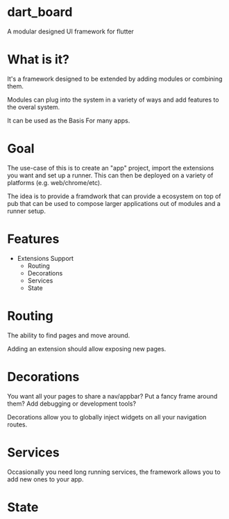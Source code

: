 # dart_board

A modular designed UI framework for flutter

# What is it?

It's a framework designed to be extended by adding modules or combining them.

Modules can plug into the system in a variety of ways and add features to the overal system.

It can be used as the Basis For many apps.

# Goal

The use-case of this is to create an "app" project, import the extensions you want and set up a runner. This can then be deployed on a variety of platforms (e.g. web/chrome/etc).

The idea is to provide a framdwork that can provide a ecosystem on top of pub that can be used to compose larger applications out of modules and a runner setup.

# Features

- Extensions Support
  - Routing
  - Decorations
  - Services
  - State

# Routing 

The ability to find pages and move around.

Adding an extension should allow exposing new pages.

# Decorations

You want all your pages to share a nav/appbar? Put a fancy frame around them? Add debugging or development tools?

Decorations allow you to globally inject widgets on all your navigation routes.

# Services

Occasionally you need long running services, the framework allows you to add new ones to your app.

# State
